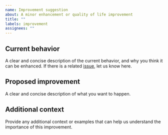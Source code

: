 ```yaml
---
name: Improvement suggestion
about: A minor enhancement or quality of life improvement
title: ""
labels: improvement
assignees: ""
---
```


## Current behavior

A clear and concise description of the current behavior, and why you think it
can be enhanced. If there is a related
[issue](https://github.com/matter-ecs/matter/issues), let us know here.

## Proposed improvement

A clear and concise description of what you want to happen.

## Additional context

Provide any additional context or examples that can help us understand the
importance of this improvement.

